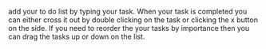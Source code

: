 add your to do list by typing your task.
When your task is completed you can either cross it out by double clicking on the task or clicking the x button on the side.
If you need to reorder the your tasks by importance then you can drag the tasks up or down on the list.
